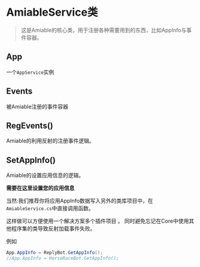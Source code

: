 # AmiableService类

> 这是Amiable的核心类，用于注册各种需要用到的东西，比如AppInfo与事件容器。

## App
一个`AppService`实例

## Events
被Amiable注册的事件容器

## RegEvents()
Amiable的利用反射的注册事件逻辑。

## SetAppInfo()
Amiable的设置应用信息的逻辑。

**需要在这里设置您的应用信息**

当然:我们推荐你将应用AppInfo数据写入另外的类库项目中，在`AmiableService.cs`中直接调用函数。

这样做可以方便使用一个解决方案多个插件项目
。
同时避免忘记在Core中使用其他程序集的类导致反射加载事件失败。

例如

```csharp
App.AppInfo = ReplyBot.GetAppInfo();
//App.AppInfo = HorseRaceBot.GetAppInfo();
```